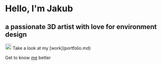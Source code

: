 # **Hello, I'm Jakub**
## a passionate 3D artist with love for environment design

<img src="https://github.com/JakubPanekVSKK/english-for-designers/assets/149397077/3049e39f-31e6-45a4-8d75-b62a3b8857f2.type" width="20" height="20">
Take a look at my [work](portfolio.md)

Get to know [me](about-me.md) better

